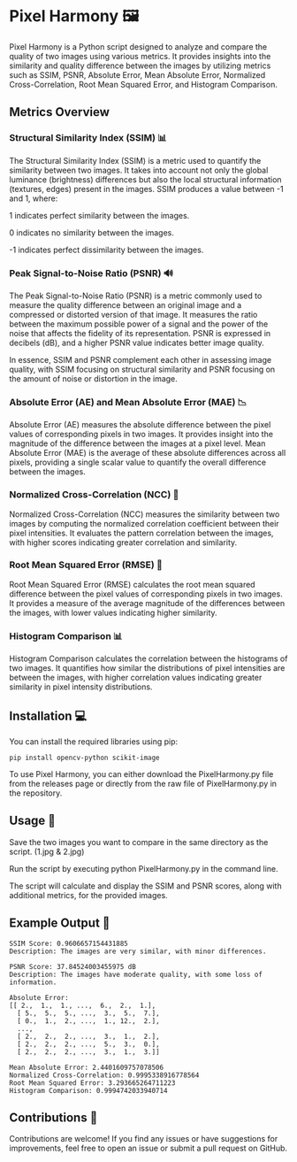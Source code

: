 # Pixel Harmony 🖼️
Pixel Harmony is a Python script designed to analyze and compare the quality of two images using various metrics. It provides insights into the similarity and quality difference between the images by utilizing metrics such as SSIM, PSNR, Absolute Error, Mean Absolute Error, Normalized Cross-Correlation, Root Mean Squared Error, and Histogram Comparison.

## Metrics Overview
### Structural Similarity Index (SSIM) 📊
The Structural Similarity Index (SSIM) is a metric used to quantify the similarity between two images. It takes into account not only the global luminance (brightness) differences but also the local structural information (textures, edges) present in the images. SSIM produces a value between -1 and 1, where:

1 indicates perfect similarity between the images.

0 indicates no similarity between the images.

-1 indicates perfect dissimilarity between the images.

### Peak Signal-to-Noise Ratio (PSNR) 🔊
The Peak Signal-to-Noise Ratio (PSNR) is a metric commonly used to measure the quality difference between an original image and a compressed or distorted version of that image. It measures the ratio between the maximum possible power of a signal and the power of the noise that affects the fidelity of its representation. PSNR is expressed in decibels (dB), and a higher PSNR value indicates better image quality.

In essence, SSIM and PSNR complement each other in assessing image quality, with SSIM focusing on structural similarity and PSNR focusing on the amount of noise or distortion in the image.

### Absolute Error (AE) and Mean Absolute Error (MAE) 📉
Absolute Error (AE) measures the absolute difference between the pixel values of corresponding pixels in two images. It provides insight into the magnitude of the difference between the images at a pixel level. Mean Absolute Error (MAE) is the average of these absolute differences across all pixels, providing a single scalar value to quantify the overall difference between the images.

### Normalized Cross-Correlation (NCC) 🔄
Normalized Cross-Correlation (NCC) measures the similarity between two images by computing the normalized correlation coefficient between their pixel intensities. It evaluates the pattern correlation between the images, with higher scores indicating greater correlation and similarity.

### Root Mean Squared Error (RMSE) 📏
Root Mean Squared Error (RMSE) calculates the root mean squared difference between the pixel values of corresponding pixels in two images. It provides a measure of the average magnitude of the differences between the images, with lower values indicating higher similarity.

### Histogram Comparison 📊
Histogram Comparison calculates the correlation between the histograms of two images. It quantifies how similar the distributions of pixel intensities are between the images, with higher correlation values indicating greater similarity in pixel intensity distributions.

## Installation 💻
You can install the required libraries using pip:
```
pip install opencv-python scikit-image
```
To use Pixel Harmony, you can either download the PixelHarmony.py file from the releases page or directly from the raw file of PixelHarmony.py in the repository.
## Usage 🚀
Save the two images you want to compare in the same directory as the script. (1.jpg & 2.jpg)

Run the script by executing python PixelHarmony.py in the command line.

The script will calculate and display the SSIM and PSNR scores, along with additional metrics, for the provided images.

## Example Output 📝
```
SSIM Score: 0.9606657154431885
Description: The images are very similar, with minor differences.

PSNR Score: 37.84524003455975 dB
Description: The images have moderate quality, with some loss of information.

Absolute Error:
[[ 2.,  1.,  1., ...,  6.,  2.,  1.],
  [ 5.,  5.,  5., ...,  3.,  5.,  7.],
  [ 0.,  1.,  2., ...,  1., 12.,  2.],
  ...,
  [ 2.,  2.,  2., ...,  3.,  1.,  2.],
  [ 2.,  2.,  2., ...,  5.,  3.,  0.],
  [ 2.,  2.,  2., ...,  3.,  1.,  3.]]

Mean Absolute Error: 2.4401609757078506
Normalized Cross-Correlation: 0.9995338916778564
Root Mean Squared Error: 3.293665264711223
Histogram Comparison: 0.9994742033940714
```
## Contributions 🤝
Contributions are welcome! If you find any issues or have suggestions for improvements, feel free to open an issue or submit a pull request on GitHub.
